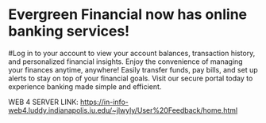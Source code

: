 # Evergreen Financial now has online banking services!
#Log in to your account to view your account balances, transaction history, and personalized financial insights. Enjoy the convenience of managing your finances anytime, anywhere!
Easily transfer funds, pay bills, and set up alerts to stay on top of your financial goals. Visit our secure portal today to experience banking made simple and efficient.

WEB 4 SERVER LINK:
https://in-info-web4.luddy.indianapolis.iu.edu/~jlwyly/User%20Feedback/home.html